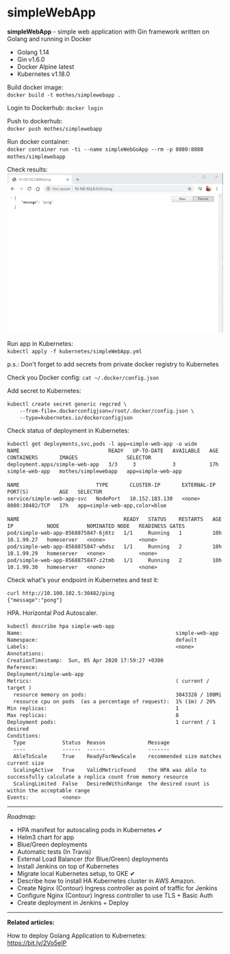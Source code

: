 # simpleWebApp
**simpleWebApp** - simple web application with Gin framework written on Golang and running in Docker

- Golang 1.14 
- Gin v1.6.0
- Docker Alpine latest
- Kubernetes v1.18.0

Build docker image:   
`docker build -t mothes/simplewebapp .`

Login to Dockerhub: 
`docker login`

Push to dockerhub:  
`docker push mothes/simplewebapp`

Run docker container:   
`docker container run -ti --name simpleWebGoApp --rm -p 8080:8080 mothes/simplewebapp`

Check results:  
![](https://github.com/junoteam/simpleWebApp/blob/master/simpleWebApp.png)

Run app in Kubernetes:  
`kubectl apply -f kubernetes/simpleWebApp.yml`

p.s.: Don't forget to add secrets from private docker registry to Kubernetes

Check you Docker config:
`cat ~/.docker/config.json`

Add secret to Kubernetes:
```
kubectl create secret generic regcred \
    --from-file=.dockerconfigjson=/root/.docker/config.json \
    --type=kubernetes.io/dockerconfigjson
```

Check status of deployment in Kubernetes:
``` 
kubectl get deployments,svc,pods -l app=simple-web-app -o wide
NAME                             READY   UP-TO-DATE   AVAILABLE   AGE   CONTAINERS       IMAGES                SELECTOR
deployment.apps/simple-web-app   3/3     3            3           17h   simple-web-app   mothes/simplewebapp   app=simple-web-app

NAME                         TYPE       CLUSTER-IP       EXTERNAL-IP   PORT(S)          AGE   SELECTOR
service/simple-web-app-svc   NodePort   10.152.183.130   <none>        8080:30482/TCP   17h   app=simple-web-app,color=blue

NAME                                  READY   STATUS    RESTARTS   AGE   IP           NODE         NOMINATED NODE   READINESS GATES
pod/simple-web-app-8568875847-6j6tz   1/1     Running   1          10h   10.1.99.27   homeserver   <none>           <none>
pod/simple-web-app-8568875847-whdsz   1/1     Running   2          10h   10.1.99.29   homeserver   <none>           <none>
pod/simple-web-app-8568875847-z2tmb   1/1     Running   2          10h   10.1.99.30   homeserver   <none>           <none>
```

Check what's your endpoint in Kubernetes and test it: 
```
curl http://10.100.102.5:30482/ping
{"message":"pong"}
```

HPA. Horizontal Pod Autoscaler.
```
kubectl describe hpa simple-web-app
Name:                                                  simple-web-app
Namespace:                                             default
Labels:                                                <none>
Annotations:                                           CreationTimestamp:  Sun, 05 Apr 2020 17:59:27 +0300
Reference:                                             Deployment/simple-web-app
Metrics:                                               ( current / target )
  resource memory on pods:                             3043328 / 100Mi
  resource cpu on pods  (as a percentage of request):  1% (1m) / 20%
Min replicas:                                          1
Max replicas:                                          8
Deployment pods:                                       1 current / 1 desired
Conditions:
  Type            Status  Reason              Message
  ----            ------  ------              -------
  AbleToScale     True    ReadyForNewScale    recommended size matches current size
  ScalingActive   True    ValidMetricFound    the HPA was able to successfully calculate a replica count from memory resource
  ScalingLimited  False   DesiredWithinRange  the desired count is within the acceptable range
Events:           <none>
```

---

*Roadmap:* 
- HPA manifest for autoscaling pods in Kubernetes ✔
- Helm3 chart for app 
- Blue/Green deployments
- Automatic tests (In Travis)
- External Load Balancer (for Blue/Green) deployments
- Install Jenkins on top of Kubernetes
- Migrate local Kubernetes setup, to GKE ✔
- Describe how to install HA Kubernetes cluster in AWS Amazon.
- Create Nginx (Contour) Ingress controller as point of traffic for Jenkins
- Configure Nginx (Contour) Ingress controller to use TLS + Basic Auth
- Create deployment in Jenkins + Deploy

---

**Related articles:**   

How to deploy Golang Application to Kubernetes:   
https://bit.ly/2Vo5eIP  

